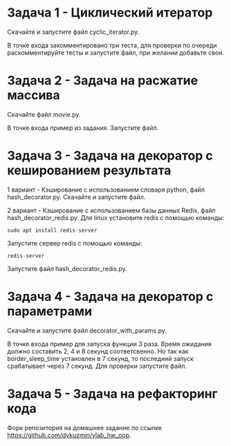 # **Задача 1 - Циклический итератор**

Скачайте и запустите файл cyclic_iterator.py.

В точке входа закомментировано три теста, для проверки по очереди
раскомментируйте тесты и запустите файл, при желании добавьте свои.

# **Задача 2 - Задача на расжатие массива**

Скачайте файл movie.py.

В точке входа пример из задания. Запустите файл.

# **Задача 3 - Задача на декоратор с кешированием результата**

1 вариант - Кэширование с использованием словаря python, файл hash_decorator.py.
Скачайте и запустите файл.

2 вариант - Кэширование с использованием базы данных Redis, 
файл hash_decorator_redis.py. Для linux установите redis с помощью команды:

`sudo apt install redis-server`

Запустите сервер redis с помощью команды:

`redis-server`

Запустите файл hash_decorator_redis.py.

# **Задача 4 - Задача на декоратор с параметрами**

Скачайте и запустите файл decorator_with_params.py.

В точке входа пример для запуска функции 3 раза. Время ожидания должно составить 2, 4 и 8 секунд
соответсвенно. Но так как border_sleep_time установлен в 7 секунд, то последний запуск 
срабатывает через 7 секунд. Для проверки запустите файл.

# **Задача 5 - Задача на рефакторинг кода**

Форк репозитория на домашнее задание по ссылке 
https://github.com/dvkuzmin/ylab_hw_oop.

